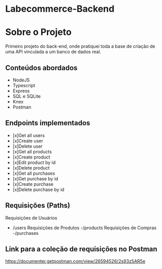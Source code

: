 # Labecommerce-Backend

# Sobre o Projeto

Primeiro projeto do back-end, onde pratiquei toda a base de criação de uma API vinculada a um banco de dados real.

## Conteúdos abordados

- NodeJS
- Typescript
- Express
- SQL e SQLite
- Knex
- Postman

## Endpoints implementados
- [x]Get all users
- [x]Create user
- [x]Delete user
- [x]Get all products
- [x]Create product
- [x]Edit product by id
- [x]Delete product
- [x]Get all purchases
- [x]Get purchase by id
- [x]Create purchase
- [x]Delete purchase by id

## Requisições (Paths)
Requisições de Usuários
- /users
Requisições de Produtos
-/products
Requisições de Compras
-/purchases

## Link para a coleção de requisições no Postman
https://documenter.getpostman.com/view/26594526/2s93z5AR5e
